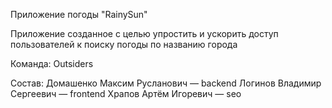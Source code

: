 Приложение погоды "RainySun"

Приложение созданное с целью упростить и ускорить доступ пользователей к поиску погоды по названию города

Команда: Outsiders

Состав: 
  Домашенко Максим Русланович — backend
  Логинов Владимир Сергеевич — frontend
  Храпов Артём Игоревич — seo
